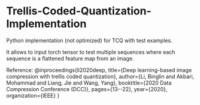 # Trellis-Coded-Quantization-Implementation
Python implementation (not optimized) for TCQ with test examples. 

It allows to input torch tensor to test multiple sequences where each sequence is a flattened feature map from an image.

Reference:
@inproceedings{li2020deep,
  title={Deep learning-based image compression with trellis coded quantization},
  author={Li, Binglin and Akbari, Mohammad and Liang, Jie and Wang, Yang},
  booktitle={2020 Data Compression Conference (DCC)},
  pages={13--22},
  year={2020},
  organization={IEEE}
}



